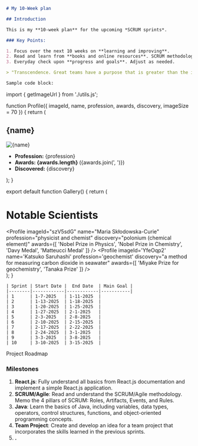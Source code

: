 ```markdown
# My 10-Week plan

## Introduction

This is my **10-week plan** for the upcoming *SCRUM sprints*.

### Key Points:

1. Focus over the next 10 weeks on **learning and improving**.
2. Read and learn from **books and online resources**. SCRUM methodology.
3. Everyday check upon **progress and goals**. Adjust as needed.

> "Transcendence. Great teams have a purpose that is greater than the individual" - <i>Jeff Sutherland in "Scrum: The Art of Doing Twice the Work in Half the Time"</i>

Sample code block:

```

import { getImageUrl } from './utils.js';

function Profile({
  imageId,
  name,
  profession,
  awards,
  discovery,
  imageSize = 70
}) {
  return (
    <section className="profile">
      <h2>{name}</h2>
      <img
        className="avatar"
        src={getImageUrl(imageId)}
        alt={name}
        width={imageSize}
        height={imageSize}
      />
      <ul>
        <li><b>Profession:</b> {profession}</li>
        <li>
          <b>Awards: {awards.length} </b>
          ({awards.join(', ')})
        </li>
        <li>
          <b>Discovered: </b>
          {discovery}
        </li>
      </ul>
    </section>
  );
}

export default function Gallery() {
  return (
    <div>
      <h1>Notable Scientists</h1>
      <Profile
        imageId="szV5sdG"
        name="Maria Skłodowska-Curie"
        profession="physicist and chemist"
        discovery="polonium (chemical element)"
        awards={[
          'Nobel Prize in Physics',
          'Nobel Prize in Chemistry',
          'Davy Medal',
          'Matteucci Medal'
        ]}
      />
      <Profile
        imageId='YfeOqp2'
        name='Katsuko Saruhashi'
        profession='geochemist'
        discovery="a method for measuring carbon dioxide in seawater"
        awards={[
          'Miyake Prize for geochemistry',
          'Tanaka Prize'
        ]}
      />
    </div>
  );
}

```
| Sprint | Start Date |  End Date  | Main Goal |
|--------|------------|------------|-----------|
| 1      | 1-7-2025   | 1-11-2025  |
| 2      | 1-13-2025  | 1-18-2025  |
| 3      | 1-20-2025  | 1-25-2025  |
| 4      | 1-27-2025  | 2-1-2025   |
| 5      | 2-3-2025   | 2-8-2025   |
| 6      | 2-10-2025  | 2-15-2025  |
| 7      | 2-17-2025  | 2-22-2025  |
| 8      | 2-24-2025  | 3-1-2025   |
| 9      | 3-3-2025   | 3-8-2025   |
| 10     | 3-10-2025  | 3-15-2025  |

```
Project Roadmap
### Milestones
1. **React.js**: Fully understand all basics from React.js documentation and implement a simple React.js application.
2. **SCRUM/Agile**: Read and understand the SCRUM/Agile methodology. Memo the 4 pillars of SCRUM: Roles, Artifacts, Events, and Rules.
3. **Java**: Learn the basics of Java, including variables, data types, operators, control structures, functions, and object-oriented programming concepts.
4. **Team Project**: Create and develop an idea for a team project that incorporates the skills learned in the previous sprints.
5. **.**
